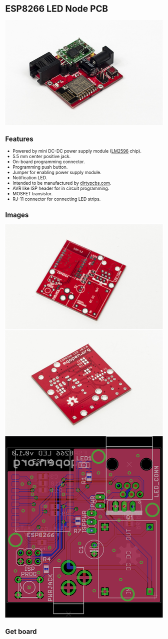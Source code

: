 # ESP8266 LED Node PCB

![Assembled node](img/esp8266-led-assembled.jpg)

## Features

 - Powered by mini DC-DC power supply module ([LM2596](http://www.ti.com/lit/ds/symlink/lm2596.pdf) chip).
 - 5.5 mm center positive jack.
 - On-board programming connector.
 - Programming push button.
 - Jumper for enabling power supply module.
 - Notification LED.
 - Intended to be manufactured by [dirtypcbs.com](http://dirtypcbs.com/).
 - AVR like ISP header for in circuit programming.
 - MOSFET transistor. 
 - RJ-11 connector for connecting LED strips.

## Images

![Top](img/esp8266-led-top.jpg)
![Top](img/esp8266-led-bottom.jpg)
![Board design](img/board.png)

## Get board
